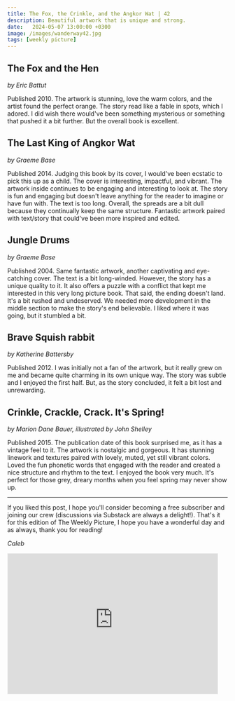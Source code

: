 ```yaml
---
title: The Fox, the Crinkle, and the Angkor Wat | 42
description: Beautiful artwork that is unique and strong.
date:   2024-05-07 13:00:00 +0300
image: /images/wanderway42.jpg
tags: [weekly picture]
---
```


## The Fox and the Hen

*by Eric Battut*

Published 2010. The artwork is stunning, love the warm colors, and the artist found the perfect orange. The story read like a fable in spots, which I adored. I did wish there would've been something mysterious or something that pushed it a bit further. But the overall book is excellent.

## The Last King of Angkor Wat

*by Graeme Base*

Published 2014. Judging this book by its cover, I would've been ecstatic to pick this up as a child. The cover is interesting, impactful, and vibrant. The artwork inside continues to be engaging and interesting to look at. The story is fun and engaging but doesn't leave anything for the reader to imagine or have fun with. The text is too long. Overall, the spreads are a bit dull because they continually keep the same structure. Fantastic artwork paired with text/story that could've been more inspired and edited. 

## Jungle Drums

*by Graeme Base*

Published 2004. Same fantastic artwork, another captivating and eye-catching cover. The text is a bit long-winded. However, the story has a unique quality to it. It also offers a puzzle with a conflict that kept me interested in this very long picture book. That said, the ending doesn't land. It's a bit rushed and undeserved. We needed more development in the middle section to make the story's end believable. I liked where it was going, but it stumbled a bit. 

## Brave Squish rabbit

*by Katherine Battersby*

Published 2012. I was initially not a fan of the artwork, but it really grew on me and became quite charming in its own unique way. The story was subtle and I enjoyed the first half. But, as the story concluded, it felt a bit lost and unrewarding. 

## Crinkle, Crackle, Crack. It's Spring!

*by Marion Dane Bauer, illustrated by John Shelley*

Published 2015. The publication date of this book surprised me, as it has a vintage feel to it. The artwork is nostalgic and gorgeous. It has stunning linework and textures paired with lovely, muted, yet still vibrant colors. Loved the fun phonetic words that engaged with the reader and created a nice structure and rhythm to the text. I enjoyed the book very much. It's perfect for those grey, dreary months when you feel spring may never show up. 

***

If you liked this post, I hope you'll consider becoming a free subscriber and joining our crew (discussions via Substack are always a delight!). That's it for this edition of The Weekly Picture, I hope you have a wonderful day and as always, thank you for reading!

*Caleb*
    
<iframe src="https://thewanderway.substack.com/embed" width="480" height="320" style="border:1px solid #EEE; background:white;" frameborder="0" scrolling="no"></iframe>
